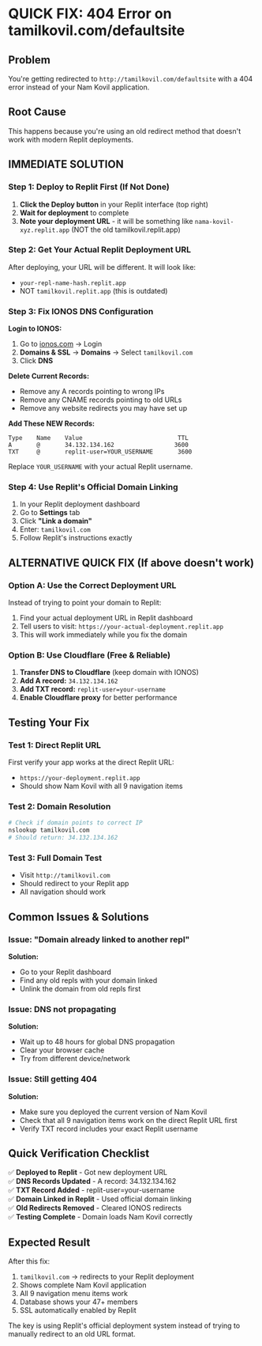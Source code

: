 # QUICK FIX: 404 Error on tamilkovil.com/defaultsite

## Problem
You're getting redirected to `http://tamilkovil.com/defaultsite` with a 404 error instead of your Nam Kovil application.

## Root Cause
This happens because you're using an old redirect method that doesn't work with modern Replit deployments.

## IMMEDIATE SOLUTION

### Step 1: Deploy to Replit First (If Not Done)
1. **Click the Deploy button** in your Replit interface (top right)
2. **Wait for deployment** to complete
3. **Note your deployment URL** - it will be something like `nama-kovil-xyz.replit.app` (NOT the old tamilkovil.replit.app)

### Step 2: Get Your Actual Replit Deployment URL
After deploying, your URL will be different. It will look like:
- `your-repl-name-hash.replit.app` 
- NOT `tamilkovil.replit.app` (this is outdated)

### Step 3: Fix IONOS DNS Configuration

**Login to IONOS:**
1. Go to [ionos.com](https://www.ionos.com) → Login
2. **Domains & SSL** → **Domains** → Select `tamilkovil.com`
3. Click **DNS**

**Delete Current Records:**
- Remove any A records pointing to wrong IPs
- Remove any CNAME records pointing to old URLs
- Remove any website redirects you may have set up

**Add These NEW Records:**
```
Type    Name    Value                           TTL
A       @       34.132.134.162                 3600
TXT     @       replit-user=YOUR_USERNAME       3600
```

Replace `YOUR_USERNAME` with your actual Replit username.

### Step 4: Use Replit's Official Domain Linking
1. In your Replit deployment dashboard
2. Go to **Settings** tab
3. Click **"Link a domain"**
4. Enter: `tamilkovil.com`
5. Follow Replit's instructions exactly

## ALTERNATIVE QUICK FIX (If above doesn't work)

### Option A: Use the Correct Deployment URL
Instead of trying to point your domain to Replit:
1. Find your actual deployment URL in Replit dashboard
2. Tell users to visit: `https://your-actual-deployment.replit.app`
3. This will work immediately while you fix the domain

### Option B: Use Cloudflare (Free & Reliable)
1. **Transfer DNS to Cloudflare** (keep domain with IONOS)
2. **Add A record:** `34.132.134.162`
3. **Add TXT record:** `replit-user=your-username`
4. **Enable Cloudflare proxy** for better performance

## Testing Your Fix

### Test 1: Direct Replit URL
First verify your app works at the direct Replit URL:
- `https://your-deployment.replit.app`
- Should show Nam Kovil with all 9 navigation items

### Test 2: Domain Resolution
```bash
# Check if domain points to correct IP
nslookup tamilkovil.com
# Should return: 34.132.134.162
```

### Test 3: Full Domain Test
- Visit `http://tamilkovil.com`
- Should redirect to your Replit app
- All navigation should work

## Common Issues & Solutions

### Issue: "Domain already linked to another repl"
**Solution:** 
- Go to your Replit dashboard
- Find any old repls with your domain linked
- Unlink the domain from old repls first

### Issue: DNS not propagating
**Solution:**
- Wait up to 48 hours for global DNS propagation
- Clear your browser cache
- Try from different device/network

### Issue: Still getting 404
**Solution:**
- Make sure you deployed the current version of Nam Kovil
- Check that all 9 navigation items work on the direct Replit URL first
- Verify TXT record includes your exact Replit username

## Quick Verification Checklist

✅ **Deployed to Replit** - Got new deployment URL  
✅ **DNS Records Updated** - A record: 34.132.134.162  
✅ **TXT Record Added** - replit-user=your-username  
✅ **Domain Linked in Replit** - Used official domain linking  
✅ **Old Redirects Removed** - Cleared IONOS redirects  
✅ **Testing Complete** - Domain loads Nam Kovil correctly  

## Expected Result
After this fix:
1. `tamilkovil.com` → redirects to your Replit deployment
2. Shows complete Nam Kovil application
3. All 9 navigation menu items work
4. Database shows your 47+ members
5. SSL automatically enabled by Replit

The key is using Replit's official deployment system instead of trying to manually redirect to an old URL format.